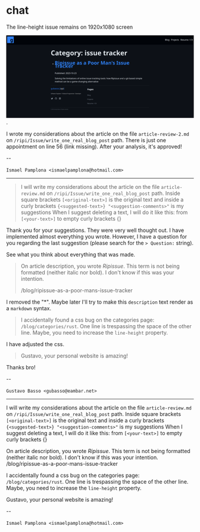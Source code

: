 # chat

The line-height issue remains on 1920x1080 screen

![print](./Screenshot_20231028_064336.png).

I wrote my considerations about the article on the file `article-review-2.md` on `/ripi/Issue/write_one_real_blog_post` path. There is just one appointment on line 56 (link missing). After your analysis, it's approved!

--

`Ismael Pamplona <ismaelpamplona@hotmail.com>`

---


> I will write my considerations about the article on the file `article-review.md` on `/ripi/Issue/write_one_real_blog_post` path.
> Inside square brackets `[<original-text>]` is the original text and inside a curly brackets `{<suggested-text>} "<suggestion-comments>"` is my suggestions
> When I suggest deleting a text, I will do it like this: from `[<your-text>]` to empty curly brackets {}

Thank you for your suggestions. They were very well thought out. I have implemented almost everything you wrote. However, I have a question for you regarding the last suggestion (please search for the `> Question:` string).

See what you think about everything that was made.

> On article description, you wrote *Ripissue*. This term is not being formatted (neither italic nor bold). I don't know if this was your intention.
>
> /blog/ripissue-as-a-poor-mans-issue-tracker

I removed the "*". Maybe later I'll try to make this `description` text render as a `markdown` syntax.

> I accidentally found a css bug on the categories page: `/blog/categories/rust`. One line is trespassing the space of the other line. Maybe, you need to increase the `line-height` property.

I have adjusted the css.

> Gustavo, your personal website is amazing!

Thanks bro!


--

`Gustavo Basso <gubasso@eambar.net>`

---

I will write my considerations about the article on the file `article-review.md` on `/ripi/Issue/write_one_real_blog_post` path.
Inside square brackets `[<original-text>]` is the original text and inside a curly brackets `{<suggested-text>} "<suggestion-comments>"` is my suggestions
When I suggest deleting a text, I will do it like this: from `[<your-text>]` to empty curly brackets {}

On article description, you wrote *Ripissue*. This term is not being formatted (neither italic nor bold). I don't know if this was your intention.
/blog/ripissue-as-a-poor-mans-issue-tracker

I accidentally found a css bug on the categories page: `/blog/categories/rust`. One line is trespassing the space of the other line. Maybe, you need to increase the `line-height` property.

Gustavo, your personal website is amazing!

--

`Ismael Pamplona <ismaelpamplona@hotmail.com>`
